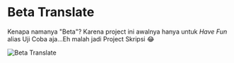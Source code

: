 <h1>Beta Translate</h1>
<p>Kenapa namanya "Beta"? Karena project ini awalnya hanya untuk <i>Have Fun</i> alias Uji Coba aja...Eh malah jadi Project Skripsi 😂</p>

![Beta Translate](https://github.com/irfan7o/beta-translate/assets/73951075/7f9965f0-823c-458c-9eff-2ce94ad3554b)

